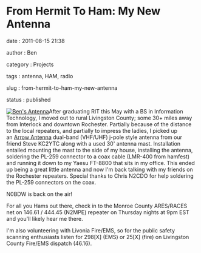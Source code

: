 From Hermit To Ham: My New Antenna
==================================

date
:   2011-08-15 21:38

author
:   Ben

category
:   Projects

tags
:   antenna, HAM, radio

slug
:   from-hermit-to-ham-my-new-antenna

status
:   published

[![Ben's
Antenna](http://interlockroc.wpengine.com/wp-content/uploads/2011/08/291519_10150262706338803_729273802_7952211_3221040_o-224x300.jpg)](http://interlockroc.wpengine.com/wp-content/uploads/2011/08/291519_10150262706338803_729273802_7952211_3221040_o.jpg)After
graduating RIT this May with a BS in Information Technology, I moved out
to rural Livingston County; some 30+ miles away from Interlock and
downtown Rochester. Partially because of the distance to the local
repeaters, and partially to impress the ladies, I picked up an [Arrow
Antenna](http://www.arrowantennas.com/) dual-band (VHF/UHF) j-pole style
antenna from our friend Steve KC2YTC along with a used 30' antenna
mast. Installation entailed mounting the mast to the side of my house,
installing the antenna, soldering the PL-259 connector to a coax cable
(LMR-400 from hamfest) and running it down to my Yaesu FT-8800 that sits
in my office. This ended up being a great little antenna and now I'm
back talking with my friends on the Rochester repeaters. Special thanks
to Chris N2CDO for help soldering the PL-259 connectors on the coax.

N0BDW is back on the air!

For all you Hams out there, check in to the Monroe County ARES/RACES
net on 146.61 / 444.45 (N2MPE) repeater on Thursday nights at 9pm EST
and you'll likely hear me there.

I'm also volunteering with Livonia Fire/EMS, so for the public safety
scanning enthusiasts listen for 298[X] (EMS) or 25[X] (fire) on
Livingston County Fire/EMS dispatch (46.16).
